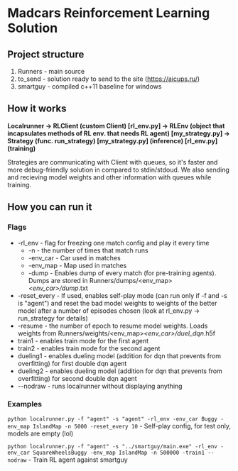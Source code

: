 # Madcars Reinforcement Learning Solution
## Project structure
1) Runners - main source
2) to_send - solution ready to send to the site (https://aicups.ru/)
3) smartguy - compiled c++11 baseline for windows

## How it works
**Localrunner -> RLClient (custom Client) [rl_env.py] -> RLEnv (object that incapsulates methods of RL env. that needs RL agent) [my_strategy.py] -> Strategy (func. run_strategy) [my_strategy.py] (inference) [rl_env.py] (training)**

Strategies are communicating with Client with queues, so it's faster and more debug-friendly solution in compared to stdin/stdoud. We also sending and recieving model weights and other information with queues while training.

## How you can run it
### Flags
- -rl_env - flag for freezing one match config and play it every time
  - -n - the number of times that match runs
  - -env_car - Car used in matches
  - -env_map - Map used in matches
  - -dump - Enables dump of every match (for pre-training agents). Dumps are stored in Runners/dumps/<env_map>_<env_car>/dump_<randnum>.txt
- -reset_every - If used, enables self-play mode (can run only if -f and -s is "agent") and reset the bad model weights to weights of the better model after a number of episodes chosen (look at rl_env.py -> run_strategy for details)
- -resume - the number of epoch to resume model weights. Loads weights from Runners/weights/<env_map>_<env_car>/duel_dqn_<resume>.h5f
- train1 - enables train mode for the first agent
- train2 - enables train mode for the second agent
- dueling1 - enables dueling model (addition for dqn that prevents from overfitting) for first double dqn agent
- dueling2 - enables dueling model (addition for dqn that prevents from overfitting) for second double dqn agent
- --nodraw - runs localrunner without displaying anything

### Examples
```python localrunner.py -f "agent" -s "agent" -rl_env -env_car Buggy -env_map IslandMap -n 5000 -reset_every 10``` - Self-play config, for test only, models are empty (lol)

```python localrunner.py -f "agent" -s "../smartguy/main.exe" -rl_env -env_car SquareWheelsBuggy -env_map IslandMap -n 500000 -train1 --nodraw``` - Train RL agent against smartguy

